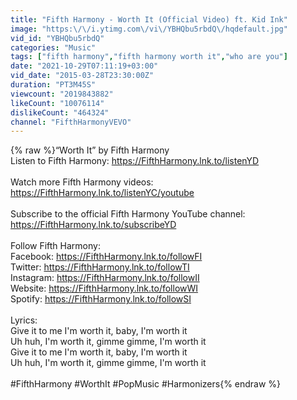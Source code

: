 ```yaml
---
title: "Fifth Harmony - Worth It (Official Video) ft. Kid Ink"
image: "https:\/\/i.ytimg.com\/vi\/YBHQbu5rbdQ\/hqdefault.jpg"
vid_id: "YBHQbu5rbdQ"
categories: "Music"
tags: ["fifth harmony","fifth harmony worth it","who are you"]
date: "2021-10-29T07:11:19+03:00"
vid_date: "2015-03-28T23:30:00Z"
duration: "PT3M45S"
viewcount: "2019843882"
likeCount: "10076114"
dislikeCount: "464324"
channel: "FifthHarmonyVEVO"
---
```

{% raw %}“Worth It” by Fifth Harmony<br />Listen to Fifth Harmony: <a rel="nofollow" target="blank" href="https://FifthHarmony.lnk.to/listenYD">https://FifthHarmony.lnk.to/listenYD</a><br /> <br />Watch more Fifth Harmony videos: <a rel="nofollow" target="blank" href="https://FifthHarmony.lnk.to/listenYC/youtube">https://FifthHarmony.lnk.to/listenYC/youtube</a><br /> <br />Subscribe to the official Fifth Harmony YouTube channel: <a rel="nofollow" target="blank" href="https://FifthHarmony.lnk.to/subscribeYD">https://FifthHarmony.lnk.to/subscribeYD</a><br /> <br />Follow Fifth Harmony:<br />Facebook: <a rel="nofollow" target="blank" href="https://FifthHarmony.lnk.to/followFI">https://FifthHarmony.lnk.to/followFI</a><br />Twitter: <a rel="nofollow" target="blank" href="https://FifthHarmony.lnk.to/followTI">https://FifthHarmony.lnk.to/followTI</a><br />Instagram: <a rel="nofollow" target="blank" href="https://FifthHarmony.lnk.to/followII">https://FifthHarmony.lnk.to/followII</a><br />Website: <a rel="nofollow" target="blank" href="https://FifthHarmony.lnk.to/followWI">https://FifthHarmony.lnk.to/followWI</a><br />Spotify: <a rel="nofollow" target="blank" href="https://FifthHarmony.lnk.to/followSI">https://FifthHarmony.lnk.to/followSI</a><br /> <br />Lyrics:<br />Give it to me I'm worth it, baby, I'm worth it<br />Uh huh, I'm worth it, gimme gimme, I'm worth it<br />Give it to me I'm worth it, baby, I'm worth it<br />Uh huh, I'm worth it, gimme gimme, I'm worth it<br /><br />#FifthHarmony #WorthIt #PopMusic #Harmonizers{% endraw %}
